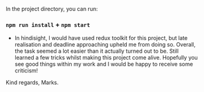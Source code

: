 In the project directory, you can run:

### `npm run install` + `npm start`

* In hindisight, I would have used redux toolkit for this project, but late realisation and deadline approaching upheld me
from doing so. Overall, the task seemed a lot easier than it actually turned out to be. Still learned a few tricks whilst
making this project come alive. Hopefully you see good things within my work and I would be happy to receive some criticism!

Kind regards, Marks.
